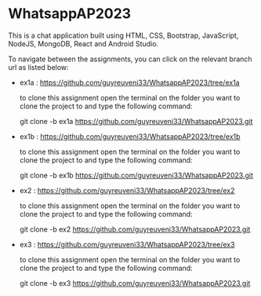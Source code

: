 # WhatsappAP2023

This is a chat application built using HTML, CSS, Bootstrap, JavaScript, NodeJS, MongoDB, React and Android Studio.

To navigate between the assignments, you can click on the relevant branch url as listed below:

- ex1a : https://github.com/guyreuveni33/WhatsappAP2023/tree/ex1a

  to clone this assignment open the terminal on the folder you want to clone the project to and type the following command:

  git clone -b ex1a https://github.com/guyreuveni33/WhatsappAP2023.git
  

- ex1b : https://github.com/guyreuveni33/WhatsappAP2023/tree/ex1b

  to clone this assignment open the terminal on the folder you want to clone the project to and type the following command:

  git clone -b ex1b https://github.com/guyreuveni33/WhatsappAP2023.git
  
  
- ex2 : https://github.com/guyreuveni33/WhatsappAP2023/tree/ex2

  to clone this assignment open the terminal on the folder you want to clone the project to and type the following command:

   git clone -b ex2 https://github.com/guyreuveni33/WhatsappAP2023.git
  
  
- ex3 : https://github.com/guyreuveni33/WhatsappAP2023/tree/ex3

  to clone this assignment open the terminal on the folder you want to clone the project to and type the following command:

  git clone -b ex3 https://github.com/guyreuveni33/WhatsappAP2023.git
